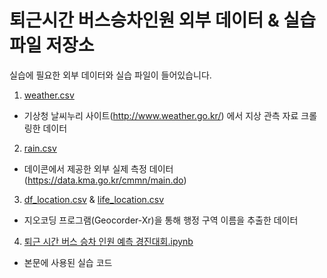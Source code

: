 # 퇴근시간 버스승차인원 외부 데이터 & 실습 파일 저장소

실습에 필요한 외부 데이터와 실습 파일이 들어있습니다.

1. [weather.csv](https://github.com/jeju-tangerine/jeju--bus/blob/master/weather.csv)
  + 기상청 날씨누리 사이트(http://www.weather.go.kr/) 에서 지상 관측 자료 크롤링한 데이터
    
2. [rain.csv](https://github.com/jeju-tangerine/jeju--bus/blob/master/rain.csv)
  + 데이콘에서 제공한 외부 실제 측정 데이터(https://data.kma.go.kr/cmmn/main.do)

3. [df_location.csv](https://github.com/jeju-tangerine/jeju--bus/blob/master/df_location.csv) & [life_location.csv](https://github.com/jeju-tangerine/jeju--bus/blob/master/life_location.csv)
  + 지오코딩 프로그램(Geocorder-Xr)을 통해 행정 구역 이름을 추출한 데이터
    
4. [퇴근 시간 버스 승차 인원 예측 경진대회.ipynb](https://github.com/jeju-tangerine/jeju--bus/blob/master/3.%20%ED%87%B4%EA%B7%BC%20%EC%8B%9C%EA%B0%84%20%EB%B2%84%EC%8A%A4%20%EC%8A%B9%EC%B0%A8%20%EC%9D%B8%EC%9B%90%20%EC%98%88%EC%B8%A1%20%EA%B2%BD%EC%A7%84%EB%8C%80%ED%9A%8C.ipynb)
  + 본문에 사용된 실습 코드
